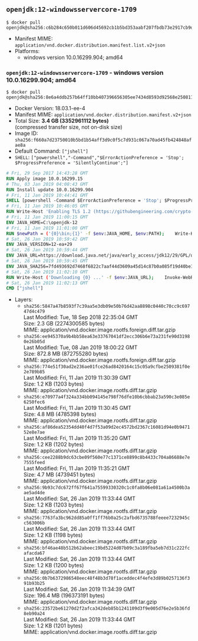 ## `openjdk:12-windowsservercore-1709`

```console
$ docker pull openjdk@sha256:c6b284c650b011d606d45692cb1b5bd353aabf207fbdb73e2917cb9d6c29046b
```

-	Manifest MIME: `application/vnd.docker.distribution.manifest.list.v2+json`
-	Platforms:
	-	windows version 10.0.16299.904; amd64

### `openjdk:12-windowsservercore-1709` - windows version 10.0.16299.904; amd64

```console
$ docker pull openjdk@sha256:8e6a4ddb257b64ff10bb407396656305ee7434d8593d92568e250811d3693671
```

-	Docker Version: 18.03.1-ee-4
-	Manifest MIME: `application/vnd.docker.distribution.manifest.v2+json`
-	Total Size: **3.4 GB (3352961112 bytes)**  
	(compressed transfer size, not on-disk size)
-	Image ID: `sha256:f660a7d23750010b5bd1b54aff3d9c0f5c7d931c067a70ad45fb424848afae8a`
-	Default Command: `["jshell"]`
-	`SHELL`: `["powershell","-Command","$ErrorActionPreference = 'Stop'; $ProgressPreference = 'SilentlyContinue';"]`

```dockerfile
# Fri, 29 Sep 2017 14:43:28 GMT
RUN Apply image 10.0.16299.15
# Thu, 03 Jan 2019 04:08:43 GMT
RUN Install update 10.0.16299.904
# Fri, 11 Jan 2019 10:44:41 GMT
SHELL [powershell -Command $ErrorActionPreference = 'Stop'; $ProgressPreference = 'SilentlyContinue';]
# Fri, 11 Jan 2019 10:46:05 GMT
RUN Write-Host 'Enabling TLS 1.2 (https://githubengineering.com/crypto-removal-notice/) ...'; 	$tls12RegBase = 'HKLM:\\SYSTEM\CurrentControlSet\Control\SecurityProviders\SCHANNEL\Protocols\TLS 1.2'; 	if (Test-Path $tls12RegBase) { throw ('"{0}" already exists!' -f $tls12RegBase) }; 	New-Item -Path ('{0}/Client' -f $tls12RegBase) -Force; 	New-Item -Path ('{0}/Server' -f $tls12RegBase) -Force; 	New-ItemProperty -Path ('{0}/Client' -f $tls12RegBase) -Name 'DisabledByDefault' -PropertyType DWORD -Value 0 -Force; 	New-ItemProperty -Path ('{0}/Client' -f $tls12RegBase) -Name 'Enabled' -PropertyType DWORD -Value 1 -Force; 	New-ItemProperty -Path ('{0}/Server' -f $tls12RegBase) -Name 'DisabledByDefault' -PropertyType DWORD -Value 0 -Force; 	New-ItemProperty -Path ('{0}/Server' -f $tls12RegBase) -Name 'Enabled' -PropertyType DWORD -Value 1 -Force
# Fri, 11 Jan 2019 11:00:15 GMT
ENV JAVA_HOME=C:\openjdk-12
# Fri, 11 Jan 2019 11:01:00 GMT
RUN $newPath = ('{0}\bin;{1}' -f $env:JAVA_HOME, $env:PATH); 	Write-Host ('Updating PATH: {0}' -f $newPath); 	setx /M PATH $newPath
# Sat, 26 Jan 2019 10:59:42 GMT
ENV JAVA_VERSION=12-ea+29
# Sat, 26 Jan 2019 10:59:44 GMT
ENV JAVA_URL=https://download.java.net/java/early_access/jdk12/29/GPL/openjdk-12-ea+29_windows-x64_bin.zip
# Sat, 26 Jan 2019 10:59:45 GMT
ENV JAVA_SHA256=7fd493692d7468f6822c7aaf44d3609a45d14c87b0a085f19d40be119d608d47
# Sat, 26 Jan 2019 11:02:10 GMT
RUN Write-Host ('Downloading {0} ...' -f $env:JAVA_URL); 	Invoke-WebRequest -Uri $env:JAVA_URL -OutFile 'openjdk.zip'; 	Write-Host ('Verifying sha256 ({0}) ...' -f $env:JAVA_SHA256); 	if ((Get-FileHash openjdk.zip -Algorithm sha256).Hash -ne $env:JAVA_SHA256) { 		Write-Host 'FAILED!'; 		exit 1; 	}; 		Write-Host 'Expanding ...'; 	New-Item -ItemType Directory -Path C:\temp | Out-Null; 	Expand-Archive openjdk.zip -DestinationPath C:\temp; 	Move-Item -Path C:\temp\* -Destination $env:JAVA_HOME; 	Remove-Item C:\temp; 		Write-Host 'Verifying install ...'; 	Write-Host '  java --version'; java --version; 	Write-Host '  javac --version'; javac --version; 		Write-Host 'Removing ...'; 	Remove-Item openjdk.zip -Force; 		Write-Host 'Complete.'
# Sat, 26 Jan 2019 11:02:13 GMT
CMD ["jshell"]
```

-	Layers:
	-	`sha256:5847a47b8593f7c39aa5e3db09e50b76d42aa8898c0440c70cc9c69747d4c479`  
		Last Modified: Tue, 18 Sep 2018 22:35:04 GMT  
		Size: 2.3 GB (2274300585 bytes)  
		MIME: application/vnd.docker.image.rootfs.foreign.diff.tar.gzip
	-	`sha256:ee945370a9b4bb58ea63e33767041df2ecc306b6e73a231fe90d31980e26b05d`  
		Last Modified: Tue, 08 Jan 2019 18:00:22 GMT  
		Size: 872.8 MB (872755280 bytes)  
		MIME: application/vnd.docker.image.rootfs.foreign.diff.tar.gzip
	-	`sha256:774e51f30ad2e236ae01fce26ad8420164c15c05a9cfbe2509381f0e2e789b85`  
		Last Modified: Fri, 11 Jan 2019 11:30:39 GMT  
		Size: 1.2 KB (1203 bytes)  
		MIME: application/vnd.docker.image.rootfs.diff.tar.gzip
	-	`sha256:e70977a4f324a334bb094145e798f76dfe10b6cbbab23a590c3e085e6250fec6`  
		Last Modified: Fri, 11 Jan 2019 11:30:45 GMT  
		Size: 4.8 MB (4785398 bytes)  
		MIME: application/vnd.docker.image.rootfs.diff.tar.gzip
	-	`sha256:af86dea52354dd40f4d7f53a09d2ec4572bd2367c16081d94e0b947152e8e7ae`  
		Last Modified: Fri, 11 Jan 2019 11:35:20 GMT  
		Size: 1.2 KB (1202 bytes)  
		MIME: application/vnd.docker.image.rootfs.diff.tar.gzip
	-	`sha256:cee2288b9dc63cbe09f560e77c1371ce8899c8b4433c704a86688e7e7555feed`  
		Last Modified: Fri, 11 Jan 2019 11:35:21 GMT  
		Size: 4.7 MB (4739451 bytes)  
		MIME: application/vnd.docker.image.rootfs.diff.tar.gzip
	-	`sha256:9b93c7dc672ff67f641a75599330320c1c0fa8b06e081a61a4500b3aae5ad4de`  
		Last Modified: Sat, 26 Jan 2019 11:33:44 GMT  
		Size: 1.2 KB (1203 bytes)  
		MIME: application/vnd.docker.image.rootfs.diff.tar.gzip
	-	`sha256:7763fa3bc962dd85a0ff1ff76b0a25c2afbd6735788feeee7232945cc563006b`  
		Last Modified: Sat, 26 Jan 2019 11:33:44 GMT  
		Size: 1.2 KB (1198 bytes)  
		MIME: application/vnd.docker.image.rootfs.diff.tar.gzip
	-	`sha256:bf46ae48b512b62abeec19bd5224d07b09c3a189fba5eb7d31c222fcafacda67`  
		Last Modified: Sat, 26 Jan 2019 11:33:44 GMT  
		Size: 1.2 KB (1200 bytes)  
		MIME: application/vnd.docker.image.rootfs.diff.tar.gzip
	-	`sha256:0b7b6372986548eec48f48b3d78f1aceddec4f4efe3d89b0257136f391b93b25`  
		Last Modified: Sat, 26 Jan 2019 11:34:39 GMT  
		Size: 196.4 MB (196373191 bytes)  
		MIME: application/vnd.docker.image.rootfs.diff.tar.gzip
	-	`sha256:23572be61270d2f2afca342deb85b1241109d3f9e005d76e2e5b36fd8eb90a24`  
		Last Modified: Sat, 26 Jan 2019 11:33:44 GMT  
		Size: 1.2 KB (1201 bytes)  
		MIME: application/vnd.docker.image.rootfs.diff.tar.gzip
